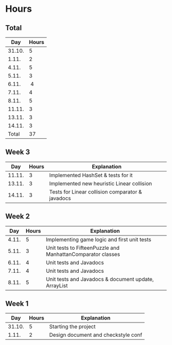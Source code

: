 # Hours

## Total

Day | Hours
----|------
31.10. | 5
1.11. | 2
4.11. | 5
5.11. | 3
6.11. | 4
7.11. | 4
8.11. | 5
11.11. | 3
13.11. | 3
14.11. | 3
Total | 37

## Week 3

Day | Hours | Explanation
----|-------|------------
11.11. | 3 | Implemented HashSet & tests for it
13.11. | 3 | Implemented new heuristic Linear collision
14.11. | 3 | Tests for Linear collision comparator & javadocs

## Week 2

Day | Hours | Explanation
----|-------|------------
4.11. | 5 | Implementing game logic and first unit tests
5.11. | 3 | Unit tests to FifteenPuzzle and ManhattanComparator classes
6.11. | 4 | Unit tests and Javadocs
7.11. | 4 | Unit tests and Javadocs
8.11. | 5 | Unit tests and Javadocs & document update, ArrayList

## Week 1

Day | Hours | Explanation
----|-------|------------
31.10. | 5 | Starting the project
1.11. | 2 | Design document and checkstyle conf